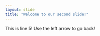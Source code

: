 ```yaml
---
layout: slide
title: "Welcome to our second slide!"
---
```

This is line 5!
Use the left arrow to go back!
